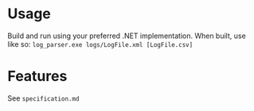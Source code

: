# Usage

Build and run using your preferred .NET implementation.
When built, use like so:
`log_parser.exe logs/LogFile.xml [LogFile.csv]`

# Features

See `specification.md`

